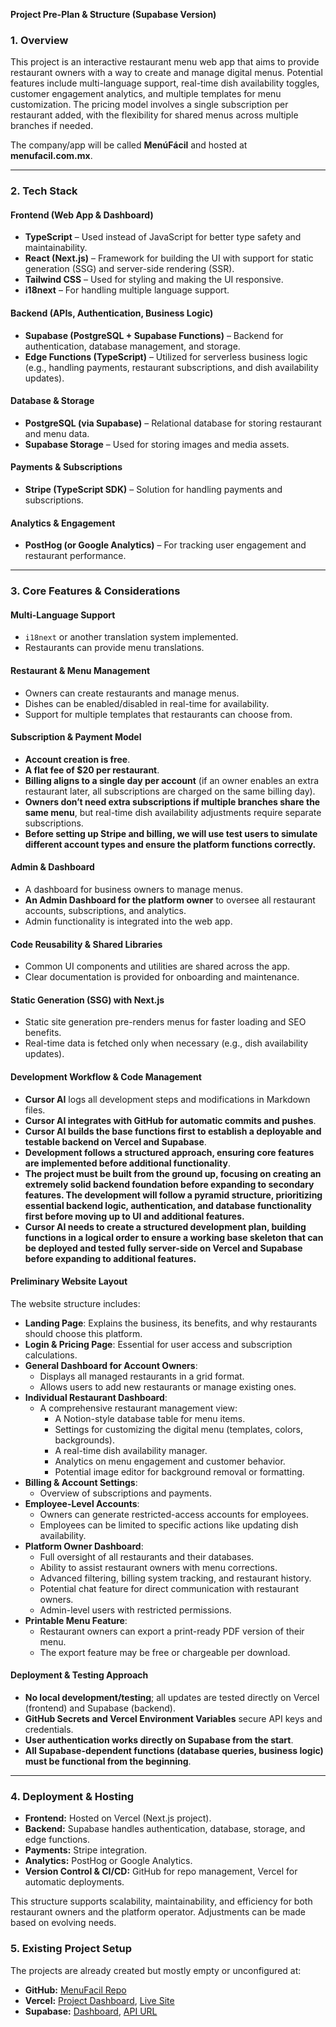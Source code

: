 **Project Pre-Plan & Structure (Supabase Version)**

### **1. Overview**
This project is an interactive restaurant menu web app that aims to provide restaurant owners with a way to create and manage digital menus. Potential features include multi-language support, real-time dish availability toggles, customer engagement analytics, and multiple templates for menu customization. The pricing model involves a single subscription per restaurant added, with the flexibility for shared menus across multiple branches if needed.

The company/app will be called **MenúFácil** and hosted at **menufacil.com.mx**.

---

### **2. Tech Stack**
#### **Frontend (Web App & Dashboard)**
- **TypeScript** – Used instead of JavaScript for better type safety and maintainability.
- **React (Next.js)** – Framework for building the UI with support for static generation (SSG) and server-side rendering (SSR).
- **Tailwind CSS** – Used for styling and making the UI responsive.
- **i18next** – For handling multiple language support.

#### **Backend (APIs, Authentication, Business Logic)**
- **Supabase (PostgreSQL + Supabase Functions)** – Backend for authentication, database management, and storage.
- **Edge Functions (TypeScript)** – Utilized for serverless business logic (e.g., handling payments, restaurant subscriptions, and dish availability updates).

#### **Database & Storage**
- **PostgreSQL (via Supabase)** – Relational database for storing restaurant and menu data.
- **Supabase Storage** – Used for storing images and media assets.

#### **Payments & Subscriptions**
- **Stripe (TypeScript SDK)** – Solution for handling payments and subscriptions.

#### **Analytics & Engagement**
- **PostHog (or Google Analytics)** – For tracking user engagement and restaurant performance.

---

### **3. Core Features & Considerations**
#### **Multi-Language Support**
- `i18next` or another translation system implemented.
- Restaurants can provide menu translations.

#### **Restaurant & Menu Management**
- Owners can create restaurants and manage menus.
- Dishes can be enabled/disabled in real-time for availability.
- Support for multiple templates that restaurants can choose from.

#### **Subscription & Payment Model**
- **Account creation is free**.
- **A flat fee of $20 per restaurant**.
- **Billing aligns to a single day per account** (if an owner enables an extra restaurant later, all subscriptions are charged on the same billing day).
- **Owners don’t need extra subscriptions if multiple branches share the same menu**, but real-time dish availability adjustments require separate subscriptions.
- **Before setting up Stripe and billing, we will use test users to simulate different account types and ensure the platform functions correctly.**

#### **Admin & Dashboard**
- A dashboard for business owners to manage menus.
- **An Admin Dashboard for the platform owner** to oversee all restaurant accounts, subscriptions, and analytics.
- Admin functionality is integrated into the web app.

#### **Code Reusability & Shared Libraries**
- Common UI components and utilities are shared across the app.
- Clear documentation is provided for onboarding and maintenance.

#### **Static Generation (SSG) with Next.js**
- Static site generation pre-renders menus for faster loading and SEO benefits.
- Real-time data is fetched only when necessary (e.g., dish availability updates).

#### **Development Workflow & Code Management**
- **Cursor AI** logs all development steps and modifications in Markdown files.
- **Cursor AI integrates with GitHub for automatic commits and pushes**.
- **Cursor AI builds the base functions first to establish a deployable and testable backend on Vercel and Supabase**.
- **Development follows a structured approach, ensuring core features are implemented before additional functionality**.
- **The project must be built from the ground up, focusing on creating an extremely solid backend foundation before expanding to secondary features. The development will follow a pyramid structure, prioritizing essential backend logic, authentication, and database functionality first before moving up to UI and additional features.**
- **Cursor AI needs to create a structured development plan, building functions in a logical order to ensure a working base skeleton that can be deployed and tested fully server-side on Vercel and Supabase before expanding to additional features.**

#### **Preliminary Website Layout**
The website structure includes:
- **Landing Page**: Explains the business, its benefits, and why restaurants should choose this platform.
- **Login & Pricing Page**: Essential for user access and subscription calculations.
- **General Dashboard for Account Owners**: 
  - Displays all managed restaurants in a grid format.
  - Allows users to add new restaurants or manage existing ones.
- **Individual Restaurant Dashboard**:
  - A comprehensive restaurant management view:
    - A Notion-style database table for menu items.
    - Settings for customizing the digital menu (templates, colors, backgrounds).
    - A real-time dish availability manager.
    - Analytics on menu engagement and customer behavior.
    - Potential image editor for background removal or formatting.
- **Billing & Account Settings**: 
  - Overview of subscriptions and payments.
- **Employee-Level Accounts**: 
  - Owners can generate restricted-access accounts for employees.
  - Employees can be limited to specific actions like updating dish availability.
- **Platform Owner Dashboard**:
  - Full oversight of all restaurants and their databases.
  - Ability to assist restaurant owners with menu corrections.
  - Advanced filtering, billing system tracking, and restaurant history.
  - Potential chat feature for direct communication with restaurant owners.
  - Admin-level users with restricted permissions.
- **Printable Menu Feature**:
  - Restaurant owners can export a print-ready PDF version of their menu.
  - The export feature may be free or chargeable per download.

#### **Deployment & Testing Approach**
- **No local development/testing**; all updates are tested directly on Vercel (frontend) and Supabase (backend).
- **GitHub Secrets and Vercel Environment Variables** secure API keys and credentials.
- **User authentication works directly on Supabase from the start**.
- **All Supabase-dependent functions (database queries, business logic) must be functional from the beginning**.

---

### **4. Deployment & Hosting**
- **Frontend:** Hosted on Vercel (Next.js project).
- **Backend:** Supabase handles authentication, database, storage, and edge functions.
- **Payments:** Stripe integration.
- **Analytics:** PostHog or Google Analytics.
- **Version Control & CI/CD:** GitHub for repo management, Vercel for automatic deployments.

This structure supports scalability, maintainability, and efficiency for both restaurant owners and the platform operator. Adjustments can be made based on evolving needs.

### **5. Existing Project Setup**
The projects are already created but mostly empty or unconfigured at:
- **GitHub:** [MenuFacil Repo](https://github.com/inakizamores/MenuFacil)
- **Vercel:** [Project Dashboard](https://vercel.com/inakizamores-projects/menufacil), [Live Site](https://menufacil.vercel.app)
- **Supabase:** [Dashboard](https://supabase.com/dashboard/project/iawspochdngompqmxyhf), [API URL](https://iawspochdngompqmxyhf.supabase.co)

